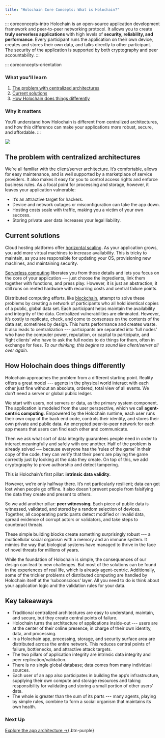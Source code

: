 ```yaml
---
title: "Holochain Core Concepts: What is Holochain?"
---
```


::: coreconcepts-intro
Holochain is an open-source application development framework and peer-to-peer networking protocol. It allows you to create **truly serverless applications** with high levels of **security, reliability, and performance**. Every participant runs the application on their own device, creates and stores their own data, and talks directly to other participant. The security of the application is supported by both cryptography and peer accountability.
:::

::: coreconcepts-orientation
### <i class="fas fa-thunderstorm"></i> What you'll learn

1. [The problem with centralized architectures](#the-problem-with-centralized-architectures)
2. [Current solutions](#current-solutions)
3. [How Holochain does things differently](#how-holochain-does-things-differently)

### <i class="far fa-atom"></i> Why it matters

You'll understand how Holochain is different from centralized architectures, and how this difference can make your applications more robust, secure, and affordable.
:::

![](/assets/img/concepts/1.1-architecture-comparison.png)

## The problem with centralized architectures

We’re all familiar with the client/server architecture. It’s comfortable, allows for easy maintenance, and is well supported by a marketplace of service providers. It also makes it easy for you to control access rights and enforce business rules. As a focal point for processing and storage, however, it leaves your application vulnerable:

* It’s an attractive target for hackers.
* Device and network outages or misconfiguration can take the app down.
* Hosting costs scale with traffic, making you a victim of your own success.
* Storing private user data increases your legal liability.

## Current solutions

Cloud hosting platforms offer [horizontal scaling](https://en.wikipedia.org/wiki/Scalability#Horizontal). As your application grows, you add more virtual machines to increase availability. This is tricky to maintain, as you are responsible for updating your OS, provisioning new machines, and maintaining security.

[Serverless computing](https://en.wikipedia.org/wiki/Serverless_computing) liberates you from those details and lets you focus on the core of your application --- just choose the ingredients, link them together with functions, and press play. However, it is just an abstraction; it still runs on rented hardware with recurring costs and central failure points.

Distributed computing efforts, like [blockchain](https://en.wikipedia.org/wiki/Blockchain), attempt to solve these problems by creating a network of participants who all hold identical copies of a public, global data set. Each participant helps maintain the availability and integrity of the data. Centralized vulnerabilities are eliminated. However, it’s costly to replicate, check, and come to consensus on the contents of the data set, sometimes by design. This hurts performance and creates waste. It also leads to centralization --- participants are separated into ‘full nodes’ who have the computer power, reputation, or capital to participate, and ‘light clients’ who have to ask the full nodes to do things for them, often in exchange for fees. _To our thinking, this begins to sound like client/server all over again._

## How Holochain does things differently

Holochain approaches the problem from a different starting point. Reality offers a great model --- agents in the physical world interact with each other just fine without an absolute, ordered, total view of all events. We don’t need a server or global public ledger.

We start with users, not servers or data, as the primary system component. The application is modeled from the user perspective, which we call **agent-centric computing**. Empowered by the Holochain runtime, each user runs their own copy of the back end code, controls their identity, and stores their own private and public data. An encrypted peer-to-peer network for each app means that users can find each other and communicate.

Then we ask what sort of data integrity guarantees people need in order to interact meaningfully and safely with one another. Half of the problem is already solved --- because everyone has the ‘rules of the game’ in their copy of the code, they can verify that their peers are playing the game correctly just by looking at the data they create. On top of this, we add cryptography to prove authorship and detect tampering.

This is Holochain’s first pillar: **intrinsic data validity**.

However, we’re only halfway there. It’s not particularly resilient; data can get lost when people go offline. It also doesn't prevent people from falsifying the data they create and present to others.

So we add another pillar: **peer witnessing**. Each piece of public data is witnessed, validated, and stored by a random selection of devices. Together, all cooperating participants detect modified or invalid data, spread evidence of corrupt actors or validators, and take steps to counteract threats.

These simple building blocks create something surprisingly robust --- a multicellular social organism with a memory and an immune system. It mimics the way that biological systems have managed to thrive in the face of novel threats for millions of years.

While the foundation of Holochain is simple, the consequences of our design can lead to new challenges. But most of the solutions can be found in the experiences of real life, which is already agent-centric. Additionally, some of the trickier problems of distributed computing are handled by Holochain itself at the ‘subconscious’ layer. All you need to do is think about your application logic and the validation rules for your data.

## Key takeaways

* Traditional centralized architectures are easy to understand, maintain, and secure, but they create central points of failure.
* Holochain turns the architecture of applications inside-out --- users are at the center of their online presence, in charge of their own identity, data, and processing.
* In a Holochain app, processing, storage, and security surface area are distributed across the entire network. This reduces central points of failure, bottlenecks, and attractive attack targets.
* The two pillars of application integrity are intrinsic data integrity and peer replication/validation.
* There is no single global database; data comes from many individual sources.
* Each user of an app also participates in building the app’s infrastructure, supplying their own compute and storage resources and taking responsibility for validating and storing a small portion of other users’ data.
* The whole is greater than the sum of its parts --- many agents, playing by simple rules, combine to form a social organism that maintains its own health.

### Next Up 

[Explore the app architecture  →](../2_application_architecture/){.btn-purple} 